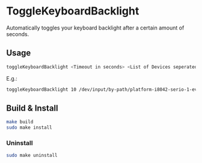 # ToggleKeyboardBacklight

Automatically toggles your keyboard backlight after a certain amount of seconds.

## Usage

``` Bash
toggleKeyboardBacklight <Timeout in seconds> <List of Devices seperated by white spaces> 
```

E.g.:

``` Bash
toggleKeyboardBacklight 10 /dev/input/by-path/platform-i8042-serio-1-event-mouse /dev/input/by-path/platform-i8042-serio-0-event-kbd
```

## Build & Install

```Bash
make build
sudo make install
```

### Uninstall
```Bash
sudo make uninstall
```
